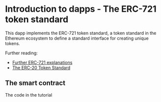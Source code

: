 # Introduction to dapps - The ERC-721 token standard

This dapp implements the ERC-721 token standard, a token standard in the Ethereum ecosystem to define a standard interface for creating unique tokens.

Further reading:

-   [Further ERC-721 explanations](https://kauri.io/article/028ff6bf2fa0432191371e6d39398ba6)
-   [The ERC-20 Token Standard](https://kauri.io/article/b382103e9496409c90c495f35940887e/v1/erc-721-non-fungible-token-standard)

## The smart contract

The code in the tutorial
